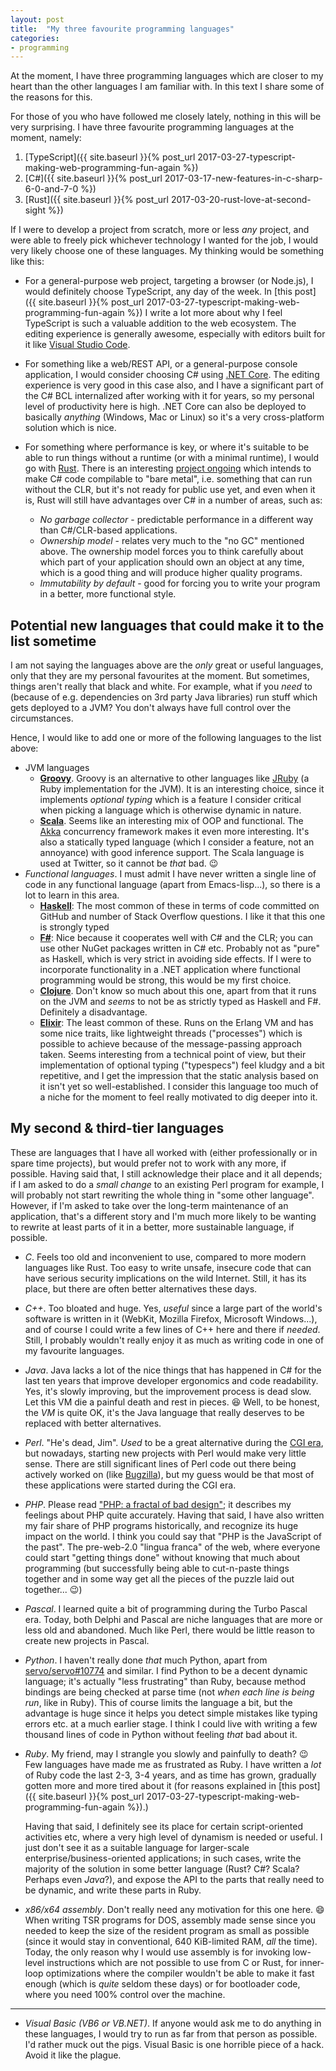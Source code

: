 ```yaml
---
layout: post
title:  "My three favourite programming languages"
categories:
- programming
---
```


At the moment, I have three programming languages which are closer to my heart than the other languages I am familiar with. In this text I share some of the reasons for this.

For those of you who have followed me closely lately, nothing in this will be very surprising. I have three favourite programming languages at the moment, namely:

1. [TypeScript]({{ site.baseurl }}{% post_url 2017-03-27-typescript-making-web-programming-fun-again %})
2. [C#]({{ site.baseurl }}{% post_url 2017-03-17-new-features-in-c-sharp-6-0-and-7-0 %})
2. [Rust]({{ site.baseurl }}{% post_url 2017-03-20-rust-love-at-second-sight %})

If I were to develop a project from scratch, more or less _any_ project, and were able to freely pick whichever technology I wanted for the job, I would very likely choose one of these languages. My thinking would be something like this:

- For a general-purpose web project, targeting a browser (or Node.js), I would definitely choose TypeScript, any day of the week. In [this post]({{ site.baseurl }}{% post_url 2017-03-27-typescript-making-web-programming-fun-again %}) I write a lot more about why I feel TypeScript is such a valuable addition to the web ecosystem. The editing experience is generally awesome, especially with editors built for it like [Visual Studio Code](https://code.visualstudio.com/).

- For something like a web/REST API, or a general-purpose console application, I would consider choosing C# using [.NET Core](https://dotnet.microsoft.com/). The editing experience is very good in this case also, and I have a significant part of the C# BCL internalized after working with it for years, so my personal level of productivity here is high. .NET Core can also be deployed to basically _anything_ (Windows, Mac or Linux) so it's a very cross-platform solution which is nice.

- For something where performance is key, or where it's suitable to be able to run things without a runtime (or with a minimal runtime), I would go with [Rust](http://www.rust-lang.org). There is an interesting [project ongoing](https://github.com/dotnet/corert/tree/master/Documentation) which intends to make C# code compilable to "bare metal", i.e. something that can run without the CLR, but it's not ready for public use yet, and even when it is, Rust will still have advantages over C# in a number of areas, such as:
  - _No garbage collector_ - predictable performance in a different way than C#/CLR-based applications.
  - _Ownership model_ - relates very much to the "no GC" mentioned above. The ownership model forces you to think carefully about which part of your application should own an object at any time, which is a good thing and will produce higher quality programs.
  - _Immutability by default_ - good for forcing you to write your program in a better, more functional style.

## Potential new languages that could make it to the list sometime

I am not saying the languages above are the _only_ great or useful languages, only that they are my personal favourites at the moment. But sometimes, things aren't really that black and white. For example, what if you _need_ to (because of e.g. dependencies on 3rd party Java libraries) run stuff which gets deployed to a JVM? You don't always have full control over the circumstances.

Hence, I would like to add one or more of the following languages to the list above:

- JVM languages
    - [**Groovy**](http://groovy-lang.org/). Groovy is an alternative to other languages like [JRuby](http://www.jruby.org) (a Ruby implementation for the JVM). It is an interesting choice, since it implements _optional typing_ which is a feature I consider critical when picking a language which is otherwise dynamic in nature.
    - [**Scala**](https://www.scala-lang.org/). Seems like an interesting mix of OOP and functional. The [Akka](http://akka.io/) concurrency framework makes it even more interesting. It's also a statically typed language (which I consider a feature, not an annoyance) with good inference support. The Scala language is used at Twitter, so it cannot be _that_ bad. :wink:
- _Functional languages_. I must admit I have never written a single line of code in any functional language (apart from Emacs-lisp...), so there is a lot to learn in this area.
    - [**Haskell**](https://www.haskell.org): The most common of these in terms of code committed on GitHub and number of Stack Overflow questions. I like it that this one is strongly typed
    - [**F#**](http://fsharp.org): Nice because it cooperates well with C# and the CLR; you can use other NuGet packages written in C# etc. Probably not as "pure" as Haskell, which is very strict in avoiding side effects. If I were to incorporate functionality in a .NET application where functional programming would be strong, this would be my first choice.
    - [**Clojure**](https://clojure.org/). Don't know so much about this one, apart from that it runs on the JVM and _seems_ to not be as strictly typed as Haskell and F#. Definitely a disadvantage.
    - [**Elixir**](http://elixir-lang.org/): The least common of these. Runs on the Erlang VM and has some nice traits, like lightweight threads ("processes") which is possible to achieve because of the message-passing approach taken. Seems interesting from a technical point of view, but their implementation of optional typing ("typespecs") feel kludgy and a bit repetitive, and I get the impression that the static analysis based on it isn't yet so well-established. I consider this language too much of a niche for the moment to feel really motivated to dig deeper into it.

## My second & third-tier languages

These are languages that I have all worked with (either professionally or in spare time projects), but would prefer not to work with any more, if possible. Having said that, I still acknowledge their place and it all depends; if I am asked to do a _small change_ to an existing Perl program for example, I will probably not start rewriting the whole thing in "some other language". However, if I'm asked to take over the long-term maintenance of an application, that's a different story and I'm much more likely to be wanting to rewrite at least parts of it in a better, more sustainable language, if possible.

- _C_. Feels too old and inconvenient to use, compared to more modern languages like Rust. Too easy to write unsafe, insecure code that can have serious security implications on the wild Internet. Still, it has its place, but there are often better alternatives these days.

- _C++_. Too bloated and huge. Yes, _useful_ since a large part of the world's software is written in it (WebKit, Mozilla Firefox, Microsoft Windows...), and of course I could write a few lines of C++ here and there if _needed_. Still, I probably wouldn't really enjoy it as much as writing code in one of my favourite languages.

- _Java_. Java lacks a lot of the nice things that has happened in C# for the last ten years that improve developer ergonomics and code readability. Yes, it's slowly improving, but the improvement process is dead slow. Let this VM die a painful death and rest in pieces. :laughing: Well, to be honest, the _VM_ is quite OK, it's the Java language that really deserves to be replaced with better alternatives.

- _Perl_. "He's dead, Jim". _Used_ to be a great alternative during the [CGI era](https://en.wikipedia.org/wiki/Common_Gateway_Interface), but nowadays, starting new projects with Perl would make very little sense. There are still significant lines of Perl code out there being actively worked on (like [Bugzilla](https://github.com/bugzilla/bugzilla)), but my guess would be that most of these applications were started during the CGI era.

- _PHP_. Please read ["PHP: a fractal of bad design"](https://eev.ee/blog/2012/04/09/php-a-fractal-of-bad-design/); it describes my feelings about PHP quite accurately. Having that said, I have also written my fair share of PHP programs historically, and recognize its huge impact on the world. I think you could say that "PHP is the JavaScript of the past". The pre-web-2.0 "lingua franca" of the web, where everyone could start "getting things done" without knowing that much about programming (but successfully being able to cut-n-paste things together and in some way get all the pieces of the puzzle laid out together... :wink:)

- _Pascal_. I learned quite a bit of programming during the Turbo Pascal era. Today, both Delphi and Pascal are niche languages that are more or less old and abandoned. Much like Perl, there would be little reason to create new projects in Pascal.

- _Python_. I haven't really done _that_ much Python, apart from [servo/servo#10774](https://github.com/servo/servo/pull/10774) and similar. I find Python to be a decent dynamic language; it's actually "less frustrating" than Ruby, because method bindings are being checked at parse time (not _when each line is being run_, like in Ruby). This of course limits the language a bit, but the advantage is huge since it helps you detect simple mistakes like typing errors etc. at a much earlier stage. I think I could live with writing a few thousand lines of code in Python without feeling _that_ bad about it.

- _Ruby_. My friend, may I strangle you slowly and painfully to death? :wink: Few languages have made me as frustrated as Ruby. I have written a _lot_ of Ruby code the last 2-3, 3-4 years, and as time has grown, gradually gotten more and more tired about it (for reasons explained in [this post]({{ site.baseurl }}{% post_url 2017-03-27-typescript-making-web-programming-fun-again %}).)

    Having that said, I definitely see its place for certain script-oriented activities etc, where a very high level of dynamism is needed or useful. I just don't see it as a suitable language for larger-scale enterprise/business-oriented applications; in such cases, write the majority of the solution in some better language (Rust? C#? Scala? Perhaps even _Java_?), and expose the API to the parts that really need to be dynamic, and write these parts in Ruby.

- _x86/x64 assembly_. Don't really need any motivation for this one here. :smile: When writing TSR programs for DOS, assembly made sense since you needed to keep the size of the resident program as small as possible (since it would stay in conventional, 640 KiB-limited RAM, _all_ the time). Today, the only reason why I would use assembly is for invoking low-level instructions which are not possible to use from C or Rust, for inner-loop optimizations where the compiler wouldn't be able to make it fast enough (which is _quite_ seldom these days) or for bootloader code, where you need 100% control over the machine.

----

- _Visual Basic (VB6 or VB.NET)_. If anyone would ask me to do anything in these languages, I would try to run as far from that person as possible. I'd rather muck out the pigs. Visual Basic is one horrible piece of a hack. Avoid it like the plague.
